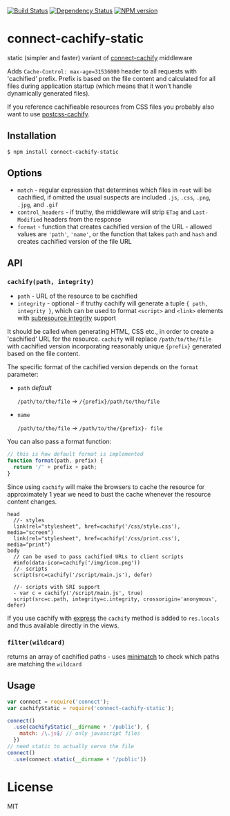 [![Build Status](https://img.shields.io/travis/code42day/connect-cachify-static.svg)](http://travis-ci.org/code42day/connect-cachify-static)
[![Dependency Status](https://img.shields.io/gemnasium/code42day/connect-cachify-static.svg)](https://gemnasium.com/code42day/connect-cachify-static)
[![NPM version](https://img.shields.io/npm/v/connect-cachify-static.svg)](http://badge.fury.io/js/connect-cachify-static)

# connect-cachify-static

static (simpler and faster) variant of [connect-cachify][] middleware

Adds `Cache-Control: max-age=31536000` header to all requests with 'cachified' prefix. Prefix is
based on the file content and calculated for all files during application startup (which means that
it won't handle dynamically generated files).

If you reference cachifieable resources from CSS files you probably also want to use [postcss-cachify].

## Installation

    $ npm install connect-cachify-static

## Options

- `match` - regular expression that determines which files in `root` will be cachified, if omitted
  the usual suspects are included `.js`, `.css`, `.png`, `.jpg`, and `.gif`
- `control_headers` - if truthy, the middleware will strip `ETag` and `Last-Modified` headers from the
  response
- `format` - function that creates cachified version of the URL - allowed values are `'path'`, `'name'`,
  or the function that takes `path` and `hash` and creates cachified version of the file URL

## API

### `cachify(path, integrity)`

- `path` - URL of the resource to be cachified
- `integrity` - optional - if truthy cachify will generate a tuple `{ path, integrity }`, which can
be used to format `<script>` and `<link>` elements with [subresource integrity][sri] support

It should be called when generating HTML, CSS etc., in order to create a 'cachified' URL for the
resource. `cachify` will replace `/path/to/the/file` with cachified version incorporating reasonably unique `{prefix}` generated based on the file content.

The specific format of the cachified version depends on the `format` parameter:

- `path` *default*

    `/path/to/the/file` -> `/{prefix}/path/to/the/file`

- `name`

    `/path/to/the/file` -> `/path/to/the/{prefix}- file`

You can also pass a format function:

````javascript
// this is how default format is implemented
function format(path, prefix) {
  return '/' + prefix + path;
}

````


Since using `cachify` will make the browsers to cache the resource for approximately 1 year we need
to bust the cache whenever the resource content changes.

```jade
head
  //- styles
  link(rel="stylesheet", href=cachify('/css/style.css'), media="screen")
  link(rel="stylesheet", href=cachify('/css/print.css'), media="print")
body
  // can be used to pass cachified URLs to client scripts
  #info(data-icon=cachify('/img/icon.png'))
  //- scripts
  script(src=cachify('/script/main.js'), defer)

  //- scripts with SRI support
  - var c = cachify('/script/main.js', true)
  script(src=c.path, integrity=c.integrity, crossorigin='anonymous', defer)

```
If you use cachify with [express][] the `cachify` method is added to `res.locals` and thus available
directly in the views.

### `filter(wildcard)`

returns an array of cachified paths - uses [minimatch] to check which paths are matching the `wildcard`


## Usage

```javascript
var connect = require('connect');
var cachifyStatic = require('connect-cachify-static');

connect()
  .use(cachifyStatic(__dirname + '/public'), {
    match: /\.js$/ // only javascript files
  })
// need static to actually serve the file
connect()
  .use(connect.static(__dirname + '/public'))
```

# License

MIT

[connect]: http://www.senchalabs.org/connect
[connect-cachify]: https://www.npmjs.com/package/connect-cachify
[express]: http://expressjs.com
[postcss-cachify]: https://www.npmjs.com/package/postcss-cachify
[minimatch]: https://www.npmjs.com/package/minimatch
[sri]: https://developer.mozilla.org/en-US/docs/Web/Security/Subresource_Integrity
